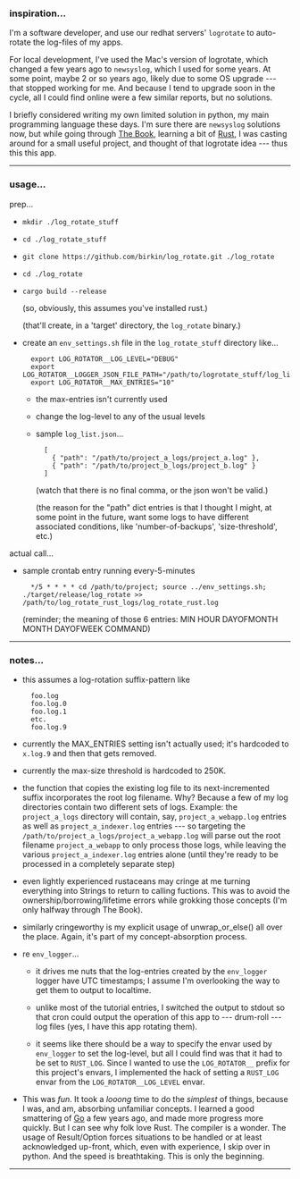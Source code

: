 ### inspiration...

I'm a software developer, and use our redhat servers' `logrotate` to auto-rotate the log-files of my apps.

For local development, I've used the Mac's version of logrotate, which changed a few years ago to `newsyslog`, which I used for some years. At some point, maybe 2 or so years ago, likely due to some OS upgrade --- that stopped working for me. And because I tend to upgrade soon in the cycle, all I could find online were a few similar reports, but no solutions.

I briefly considered writing my own limited solution in python, my main programming language these days. I'm sure there are `newsyslog` solutions now, but while going through [The Book](https://doc.rust-lang.org/stable/book/), learning a bit of [Rust](https://www.rust-lang.org/), I was casting around for a small useful project, and thought of that logrotate idea --- thus this this app.

---


### usage...

prep...

- `mkdir ./log_rotate_stuff`

- `cd ./log_rotate_stuff`

- `git clone https://github.com/birkin/log_rotate.git ./log_rotate`

- `cd ./log_rotate`

- `cargo build --release`

    (so, obviously, this assumes you've installed rust.)

    (that'll create, in a 'target' directory, the `log_rotate` binary.)

- create an `env_settings.sh` file in the `log_rotate_stuff` directory like...

        export LOG_ROTATOR__LOG_LEVEL="DEBUG"
        export LOG_ROTATOR__LOGGER_JSON_FILE_PATH="/path/to/logrotate_stuff/log_list.json"
        export LOG_ROTATOR__MAX_ENTRIES="10"

    - the max-entries isn't currently used

    - change the log-level to any of the usual levels

    - sample `log_list.json`...

            [
              { "path": "/path/to/project_a_logs/project_a.log" },
              { "path": "/path/to/project_b_logs/project_b.log" }
            ]

        (watch that there is no final comma, or the json won't be valid.)

        (the reason for the "path" dict entries is that I thought I might, at some point in the future, want some logs to have different associated conditions, like 'number-of-backups', 'size-threshold', etc.)


actual call...

- sample crontab entry running every-5-minutes

        */5 * * * * cd /path/to/project; source ../env_settings.sh; ./target/release/log_rotate >> /path/to/log_rotate_rust_logs/log_rotate_rust.log

    (reminder; the meaning of those 6 entries: MIN HOUR DAYOFMONTH MONTH DAYOFWEEK COMMAND)

---


### notes...

- this assumes a log-rotation suffix-pattern like

        foo.log
        foo.log.0
        foo.log.1
        etc.
        foo.log.9

- currently the MAX_ENTRIES setting isn't actually used; it's hardcoded to `x.log.9` and then that gets removed.

- currently the max-size threshold is hardcoded to 250K.

- the function that copies the existing log file to its next-incremented suffix incorporates the root log filename. Why? Because a few of my log directories contain two different sets of logs. Example: the `project_a_logs` directory will contain, say, `project_a_webapp.log` entries as well as `project_a_indexer.log` entries --- so targeting the `/path/to/project_a_logs/project_a_webapp.log` will parse out the root filename `project_a_webapp` to only process those logs, while leaving the various `project_a_indexer.log` entries alone (until they're ready to be processed in a completely separate step)

- even lightly experienced rustaceans may cringe at me turning everything into Strings to return to calling fuctions. This was to avoid the ownership/borrowing/lifetime errors while grokking those concepts (I'm only halfway through The Book).

- similarly cringeworthy is my explicit usage of unwrap_or_else() all over the place. Again, it's part of my concept-absorption process.

- re `env_logger`...

    - it drives me nuts that the log-entries created by the `env_logger` logger have UTC timestamps; I assume I'm overlooking the way to get them to output to localtime.

    - unlike most of the tutorial entries, I switched the output to stdout so that cron could output the operation of this app to --- drum-roll --- log files (yes, I have this app rotating them).

    - it seems like there should be a way to specify the envar used by `env_logger` to set the log-level, but all I could find was that it had to be set to `RUST_LOG`. Since I wanted to use the `LOG_ROTATOR__` prefix for this project's envars, I implemented the hack of setting a `RUST_LOG` envar from the `LOG_ROTATOR__LOG_LEVEL` envar.

- This was _fun_. It took a _looong_ time to do the _simplest_ of things, because I was, and am, absorbing unfamiliar concepts. I learned a good smattering of [Go](https://golang.org) a few years ago, and made more progress more quickly. But I can see why folk love Rust. The compiler is a wonder. The usage of Result/Option forces situations to be handled or at least acknowledged up-front, which, even with experience, I skip over in python. And the speed is breathtaking. This is only the beginning.

---

